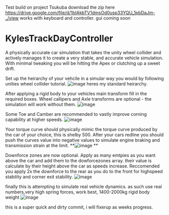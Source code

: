 Test build on project Tsukuba 
download the zip here https://drive.google.com/file/d/1bIAkbTV1dmsOd0usp33YQU_1pbDaJm-_/view 
works with keyboard and controller. gui coming soon

# KylesTrackDayController
A physically accurate car simulation that takes the unity wheel collider and actively manages it to create a very stable, and accurate vehicle simulation. With minimal tweaking you will be hitting the Apex or clutching up a sweet drift. 

Set up the heirarchy of your vehcile in a simular way you would by following unities wheel collider tutorial. 
![image](https://github.com/KyleRichards94/KylesTrackDayController/assets/122703065/1f9290fa-56da-48cf-bba2-9f539936499e)
heres my standard heirarchy. 

After applying a rigid body to your vehicles main transform fill in the required boxes. 
Wheel callipers and Axle transforms are optional - the simulation will work without them. 
![image](https://github.com/KyleRichards94/KylesTrackDayController/assets/122703065/48ba99a6-9708-4697-bde6-6f09cc06a890)

Some Toe and Camber are recommended to vastly improve corning capability at higher speeds. 
![image](https://github.com/KyleRichards94/KylesTrackDayController/assets/122703065/dd3a3026-8410-494e-bd9f-4057d812707f)

Your torque curve should physically mimic the torque curve produced by the car of your choice, this is shelby 500. After your cars redline you should push the curves value into negative values to simulate engine braking and transmission strain at the limit. 
**![image](https://github.com/KyleRichards94/KylesTrackDayController/assets/122703065/c88d2aa7-40e6-4ad1-8b1e-fa9ce7245b17)
**

Downforce zones are now optional. 
Apply as many emtpies as you want above the car and add them to the dowforcezones array. their value is calculate by their height above the car as speeds increase. Reccomended you apply 2x the downforce to the rear as you do to the front for highspeed stability and corner exit stability.
![image](https://github.com/KyleRichards94/KylesTrackDayController/assets/122703065/4bd2aee6-9d7d-4e36-98ca-fb7761f7ef9f)


finally this is attempting to simulate real vehicle dynamics. as such use real numbers,very high spring forces, work best, 1400-2000kg rigid body weight 
![image](https://github.com/KyleRichards94/KylesTrackDayController/assets/122703065/37981317-f900-4e37-8f1a-4d5e9c1db92e)


this is a super quick and dirty commit, i will fixerup as weeks progress. 

